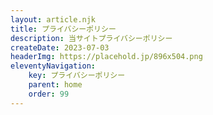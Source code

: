 ```yaml
---
layout: article.njk
title: プライバシーポリシー
description: 当サイトプライバシーポリシー
createDate: 2023-07-03
headerImg: https://placehold.jp/896x504.png
eleventyNavigation:
    key: プライバシーポリシー
    parent: home
    order: 99
---
```

